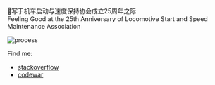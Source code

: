 <!--
**LangInteger/langinteger** is a ✨ _special_ ✨ repository because its `README.md` (this file) appears on your GitHub profile.

Here are some ideas to get you started:

- 🔭 I’m currently working on ...
- 🌱 I’m currently learning ...
- 👯 I’m looking to collaborate on ...
- 🤔 I’m looking for help with ...
- 💬 Ask me about ...
- 📫 How to reach me: ...
- 😄 Pronouns: ...
- ⚡ Fun fact: ...
-->

🚂写于机车启动与速度保持协会成立25周年之际\
Feeling Good at the 25th Anniversary of Locomotive Start and Speed Maintenance Association

<!--
<hr/>

Shallow as I, Hard to Say Hi.\
资质鄙陋，常不敢妄言。\
Code as Hobby, From Day to Night.\
闲敲代码，度日有月悬。\
Devotion and Working, Are What to Stand by.\
立身于世，靠谱与实干。\
Build a Miracle, With You and I.\
与君共睹，创事业斐然。

<hr/>
-->

![process](http://www.plantuml.com/plantuml/proxy?cache=no&src=https://raw.githubusercontent.com/LangInteger/learning/master/draw/plantuml/20201119-lang-poetry.puml)

<!--
Find me:

- stackoverflow: <a href="https://stackrating.com/user/9304616"><img src="https://stackrating.com/badge/9304616" /></a>
- codewar: ![code-war](https://www.codewars.com/users/LangInteger/badges/micro)
-->

Find me:

- [stackoverflow](https://stackoverflow.com/users/9304616/lebecca?tab=profile)
- [codewar](https://www.codewars.com/users/LangInteger)
